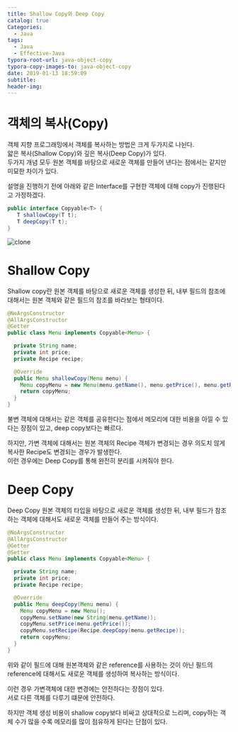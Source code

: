 ```yaml
---
title: Shallow Copy와 Deep Copy
catalog: true
Categories:
  - Java
tags:
  - Java
  - Effective-Java
typora-root-url: java-object-copy
typora-copy-images-to: java-object-copy
date: 2019-01-13 18:59:09
subtitle:
header-img:
---
```


# 객체의 복사(Copy)
객체 지향 프로그래밍에서 객체를 복사하는 방법은 크게 두가지로 나뉜다.  
얇은 복사(Shallow Copy)와 깊은 복사(Deep Copy)가 있다.  
두가지 개념 모두 원본 객체를 바탕으로 새로운 객체를 만들어 낸다는 점에서는 같지만 미묘한 차이가 있다.

설명을 진행하기 전에 아래와 같은 Interface를 구현한 객체에 대해 copy가 진행된다고 가정하겠다.
```java
public interface Copyable<T> {
   T shallowCopy(T t);
   T deepCopy(T t);
}
```



![clone](./clone.jpg)



# Shallow Copy

Shallow copy란 원본 객체를 바탕으로 새로운 객체를 생성한 뒤, 내부 필드의 참조에 대해서는 원본 객체와 같은 필드의 참조를 바라보는 형태이다.

```java
@NoArgsConstructor
@AllArgsConstructor
@Getter
public class Menu implements Copyable<Menu> {

  private String name;
  private int price;
  private Recipe recipe;

  @Override
  public Menu shallowCopy(Menu menu) {
    Menu copyMenu = new Menu(menu.getName(), menu.getPrice(), menu.getRecipe());
    return copyMenu;
  }
}
```
불변 객체에 대해서는 같은 객체를 공유한다는 점에서 메모리에 대한 비용을 아낄 수 있다는 장점이 있고, deep copy보다는 빠르다.

하지만, 가변 객체에 대해서는 원본 객체의 Recipe 객체가 변경되는 경우 의도치 않게 복사한 Recipe도 변경되는 경우가 발생한다.  
이런 경우에는 Deep Copy를 통해 완전히 분리를 시켜줘야 한다.


# Deep Copy
Deep Copy 원본 객체의 타입을 바탕으로 새로운 객체를 생성한 뒤, 내부 필드가 참조하는 객체에 대해서도 새로운 객체를 만들어 주는 방식이다.

```java
@NoArgsConstructor
@AllArgsConstructor
@Getter
@Setter
public class Menu implements Copyable<Menu> {

  private String name;
  private int price;
  private Recipe recipe;

  @Override
  public Menu deepCopy(Menu menu) {
    Menu copyMenu = new Menu();
    copyMenu.setName(new String(menu.getName));
    copyMenu.setPrice(menu.getPrice());
    copyMenu.setRecipe(Recipe.deepCopy(menu.getRecipe));
    return copyMenu;
  }
}
```

위와 같이 필드에 대해 원본객체와 같은 reference를 사용하는 것이 아닌 필드의 reference에 대해서도 새로운 객체를 생성하여 복사하는 방식이다.  

이런 경우 가변객체에 대한 변경에는 안전하다는 장점이 있다.  
서로 다른 객체를 다루기 떄문에 안전하다.  

하지만 객체 생성 비용이 shallow copy보다 비싸고 상대적으로 느리며, 
copy하는 객체 수가 많을 수록 메모리를 많이 점유하게 된다는 단점이 있다.


